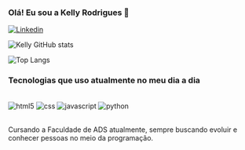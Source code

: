 
### Olá! Eu sou a Kelly Rodrigues 🤙

[![Linkedin](https://img.shields.io/badge/LinkedIn-0077B5?style=for-the-badge&logo=linkedin&logoColor=white)](https://linkedin.com/in/kelly-rodrigues-6014351a3)

![Kelly GitHub stats](https://github-readme-stats.vercel.app/api?username=devkellyrodgs&show_icons=true&theme=radical)

![Top Langs](https://github-readme-stats.vercel.app/api/top-langs/?username=anuraghazra&hide_progress=true)

### Tecnologias que uso atualmente no meu dia a dia

<div style="display: inline_block"><br/>
   <img alignt="center" alt="html5" src="https://img.shields.io/badge/HTML5-E34F26?style=for-the-badge&logo=html5&logoColor=white" />
   <img alignt="center" alt="css" src="https://img.shields.io/badge/CSS-239120?&style=for-the-badge&logo=css3&logoColor=white" />
   <img alignt="center" alt="javascript" src="https://img.shields.io/badge/JavaScript-F7DF1E?style=for-the-badge&logo=javascript&logoColor=black" />
   <img alignt="center" alt="python" src="https://img.shields.io/badge/Python-3776AB?style=for-the-badge&logo=python&logoColor=white" />
   </div><br/>

Cursando a Faculdade de ADS atualmente, sempre buscando evoluir e conhecer pessoas no meio da programação.
